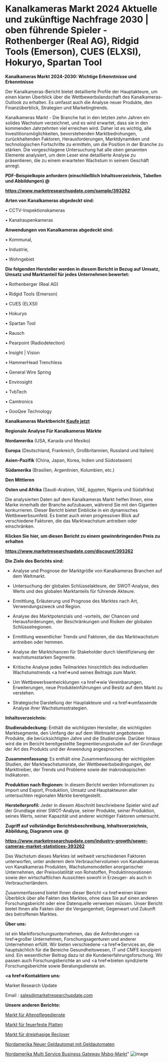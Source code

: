 # Kanalkameras Markt 2024 Aktuelle und zukünftige Nachfrage 2030 | oben führende Spieler - Rothenberger (Real AG), Ridgid Tools (Emerson), CUES (ELXSI), Hokuryo, Spartan Tool

<strong>Kanalkameras Markt 2024-2030: Wichtige Erkenntnisse und Erkenntnisse</strong>

Der Kanalkameras-Bericht bietet detaillierte Profile der Hauptakteure, um einen klaren Überblick über die Wettbewerbslandschaft des Kanalkameras-Outlook zu erhalten. Es umfasst auch die Analyse neuer Produkte, den Finanzüberblick, Strategien und Marketingtrends.

Kanalkameras Markt - Die Branche hat in den letzten zehn Jahren ein solides Wachstum verzeichnet, und es wird erwartet, dass sie in den kommenden Jahrzehnten viel erreichen wird. Daher ist es wichtig, alle Investitionsmöglichkeiten, bevorstehenden Marktbedrohungen, zurückhaltenden Faktoren, Herausforderungen, Marktdynamiken und technologischen Fortschritte zu ermitteln, um die Position in der Branche zu stärken. Die vorgeschlagene Untersuchung hat alle oben genannten Elemente analysiert, um dem Leser eine detaillierte Analyse zu präsentieren, die zu einem erwarteten Wachstum in seinem Geschäft anregt.



<strong><b>PDF-Beispielkopie anfordern (einschließlich Inhaltsverzeichnis, Tabellen und Abbildungen) @ </b></strong>

<strong><a href=https://www.marketresearchupdate.com/sample/393262>

<strong>https://www.marketresearchupdate.com/sample/393262</u></a></strong></strong>



<strong>Arten von Kanalkameras abgedeckt sind:</strong>

• CCTV-Inspektionskameras

• Kanalraupenkameras



<strong>Anwendungen von Kanalkameras abgedeckt sind:</strong>

• Kommunal,

• Industrie,

• Wohngebiet



<strong>Die folgenden Hersteller werden in diesem Bericht in Bezug auf Umsatz, Umsatz und Marktanteil für jedes Unternehmen bewertet:</strong>

• Rothenberger (Real AG)

• Ridgid Tools (Emerson)

• CUES (ELXSI)

• Hokuryo

• Spartan Tool

• Rausch

• Pearpoint (Radiodetection)

• Insight | Vision

• HammerHead Trenchless

• General Wire Spring

• Envirosight

• TvbTech

• Camtronics

• GooQee Technology



<strong>Kanalkameras Marktbericht <a href=https://www.marketresearchupdate.com/buynow/393262>Kaufe jetzt</a></strong>



<strong>Regionale Analyse Für Kanalkameras Märkte</strong>



<strong>Nordamerika</strong> (USA, Kanada und Mexiko)



<strong>Europa</strong> (Deutschland, Frankreich, Großbritannien, Russland und Italien)



<strong>Asien-Pazifik</strong> (China, Japan, Korea, Indien und Südostasien)



<strong>Südamerika</strong> (Brasilien, Argentinien, Kolumbien, etc.)



<strong>Den Mittleren</strong> 

<strong>Osten und Afrika</strong> (Saudi-Arabien, VAE, ägypten, Nigeria und Südafrika)

Die analysierten Daten auf dem Kanalkameras Markt helfen Ihnen, eine Marke innerhalb der Branche aufzubauen, während Sie mit den Giganten konkurrieren. Dieser Bericht bietet Einblicke in ein dynamisches Wettbewerbsumfeld. Es bietet auch einen progressiven Blick auf verschiedene Faktoren, die das Marktwachstum antreiben oder einschränken.



<strong>Klicken Sie hier, um diesen Bericht zu einem gewinnbringenden Preis zu erhalten
</strong>

<strong><a href=https://www.marketresearchupdate.com/discount/393262>https://www.marketresearchupdate.com/discount/393262</b></u></strong></a>



<strong>Die Ziele des Berichts sind:</strong>

- Analyse und Prognose der Marktgröße von Kanalkameras Branchen auf dem Weltmarkt.

- Untersuchung der globalen Schlüsselakteure, der SWOT-Analyse, des Werts und des globalen Marktanteils für führende Akteure.

- Ermittlung, Erläuterung und Prognose des Marktes nach Art, Verwendungszweck und Region.

- Analyse des Marktpotenzials und -vorteils, der Chancen und Herausforderungen, der Beschränkungen und Risiken der globalen Schlüsselregionen.

- Ermittlung wesentlicher Trends und Faktoren, die das Marktwachstum antreiben oder hemmen.

- Analyse der Marktchancen für Stakeholder durch Identifizierung der wachstumsstarken Segmente.

- Kritische Analyse jedes Teilmarktes hinsichtlich des individuellen Wachstumstrends <a href=>und</a> seines Beitrags zum Markt.

- Um Wettbewerbsentwicklungen <a href=>wie</a> Vereinbarungen, Erweiterungen, neue Produkteinführungen und Besitz auf dem Markt zu verstehen.

- Strategische Darstellung der Hauptakteure und <a href=>umfas</a>sende Analyse ihrer Wachstumsstrategien.



<strong>Inhaltsverzeichnis:</strong>



<strong>Studienabdeckung:</strong> Enthält die wichtigsten Hersteller, die wichtigsten Marktsegmente, den Umfang der auf dem Weltmarkt angebotenen Produkte, die berücksichtigten Jahre und die Studienziele. Darüber hinaus wird die im Bericht bereitgestellte Segmentierungsstudie auf der Grundlage der Art des Produkts und der Anwendung angesprochen.



<strong>Zusammenfassung:</strong> Es enthält eine Zusammenfassung der wichtigsten Studien, der Marktwachstumsrate, der Wettbewerbsbedingungen, der Markttreiber, der Trends und Probleme sowie der makroskopischen Indikatoren.



<strong>Produktion nach Regionen:</strong> In diesem Bericht werden Informationen zu Import und Export, Produktion, Umsatz und Hauptakteuren aller untersuchten regionalen Märkte bereitgestellt.



<strong>Herstellerprofil:</strong> Jeder in diesem Abschnitt beschriebene Spieler wird auf der Grundlage einer SWOT-Analyse, seiner Produkte, seiner Produktion, seines Werts, seiner Kapazität und anderer wichtiger Faktoren untersucht.



<strong><b>Zugriff auf vollständige Berichtsbeschreibung, Inhaltsverzeichnis, Abbildung, Diagramm usw. @ </b></strong>

<strong><a href=https://www.marketresearchupdate.com/industry-growth/sewer-cameras-market-statistices-393262>https://www.marketresearchupdate.com/industry-growth/sewer-cameras-market-statistices-393262</a></strong>

Das Wachstum dieses Marktes ist weltweit verschiedenen Faktoren unterworfen, unter anderem dem Verbrauchervolumen von Kanalkameras von Kanalkameras Produkten, Wachstumsmodellen anorganischer Unternehmen, der Preisvolatilität von Rohstoffen, Produktinnovationen sowie den wirtschaftlichen Aussichten sowohl in Erzeuger- als auch in Verbraucherländern.

Zusammenfassend bietet Ihnen dieser Bericht <a href=>einen</a> klaren Überblick über alle Fakten des Marktes, ohne dass Sie auf einen anderen Forschungsbericht oder eine Datenquelle verweisen müssen. Unser Bericht bietet Ihnen alle Fakten über die Vergangenheit, Gegenwart und Zukunft des betroffenen Marktes.



<strong>Über uns:</strong>

 ist ein Marktforschungsunternehmen, das die Anforderungen <a href=>großer</a> Unternehmen, Forschungsagenturen und anderer Unternehmen erfüllt. Wir bieten verschiedene <a href=>Services</a> an, die hauptsächlich für die Bereiche Gesundheitswesen, IT und CMFE konzipiert sind. Ein wesentlicher Beitrag dazu ist die Kundenerfahrungsforschung. Wir passen auch Forschungsberichte an und <a href=>bieten</a> syndizierte Forschungsberichte sowie Beratungsdienste an.



<strong><a href=>Kontaktiere uns:</a></strong>

Market Research Update

Email : sales@marketresearchupdate.com



<strong>Unsere anderen Berichte:</strong>

<a href=https://www.linkedin.com/pulse/aged-care-services-market-analyzing-latest-developments>Markt für Altenpflegedienste</a>

<a href=https://www.linkedin.com/pulse/fire-proof-plate-market-report-2023-top-company>Markt für feuerfeste Platten</a>

<a href=https://www.linkedin.com/pulse/three-phase-reclosers-market-outlooks-2023-size>Markt für dreiphasige Recloser</a>

<a href=https://www.linkedin.com/pulse/north-america-new-automated-teller-machine-atm>Nordamerika Neuer Geldautomat mit Geldautomaten</a>

<a href=https://www.linkedin.com/pulse/north-america-multi-service-business-gateway-msbg-market>Nordamerika Multi Service Business Gateway Msbg-Markt</a>"
![image](https://github.com/meghapanth/markettrends/assets/163847665/e31c5dc2-6aab-4b56-be1d-f5170c4d1af1)

